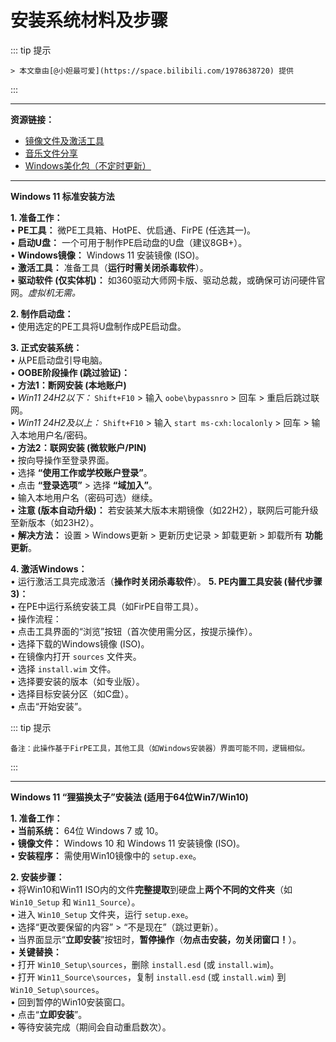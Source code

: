 # 安装系统材料及步骤

::: tip 提示

    > 本文章由[@小妲最可爱](https://space.bilibili.com/1978638720) 提供

:::

---

**资源链接：**

*   [镜像文件及激活工具](https://www.123684.com/s/Gz5WTd-QEN23)
*   [音乐文件分享](https://www.123684.com/s/Gz5WTd-EEN23)
*   [Windows美化包（不定时更新）](https://www.123684.com/s/Gz5WTd-EEN23)

---

**Windows 11 标准安装方法**

**1. 准备工作：**
    <br/> •   **PE工具：** 微PE工具箱、HotPE、优启通、FirPE (任选其一)。
    <br/> •   **启动U盘：** 一个可用于制作PE启动盘的U盘（建议8GB+）。
    <br/> •   **Windows镜像：** Windows 11 安装镜像 (ISO)。
    <br/> •   **激活工具：** 准备工具（**运行时需关闭杀毒软件**）。
    <br/> •   **驱动软件 (仅实体机)：** 如360驱动大师网卡版、驱动总裁，或确保可访问硬件官网。*虚拟机无需。*

**2. 制作启动盘：**
    <br/> •   使用选定的PE工具将U盘制作成PE启动盘。

**3. 正式安装系统：**
    <br/> •   从PE启动盘引导电脑。
    <br/> •   **OOBE阶段操作 (跳过验证)：**
       <br/>  •   **方法1：断网安装 (本地账户)**
            <br/> •   *Win11 24H2以下：* `Shift+F10` > 输入 `oobe\bypassnro` > 回车 > 重启后跳过联网。
            <br/> •   *Win11 24H2及以上：* `Shift+F10` > 输入 `start ms-cxh:localonly` > 回车 > 输入本地用户名/密码。
        <br/> •   **方法2：联网安装 (微软账户/PIN)**
            <br/> •   按向导操作至登录界面。
            <br/> •   选择 **“使用工作或学校账户登录”**。
            <br/> •   点击 **“登录选项”** > 选择 **“域加入”**。
            <br/> •   输入本地用户名（密码可选）继续。
            <br/> •   **注意 (版本自动升级)：** 若安装某大版本末期镜像（如22H2），联网后可能升级至新版本（如23H2）。
                <br/> •   **解决方法：** 设置 > Windows更新 > 更新历史记录 > 卸载更新 > 卸载所有 **功能更新**。

**4. 激活Windows：**
    <br/> •   运行激活工具完成激活（**操作时关闭杀毒软件**）。
**5. PE内置工具安装 (替代步骤3)：**
    <br/> •   在PE中运行系统安装工具（如FirPE自带工具）。
    <br/> •   操作流程：
        <br/> •   点击工具界面的“浏览”按钮（首次使用需分区，按提示操作）。
        <br/> •   选择下载的Windows镜像 (ISO)。
        <br/> •   在镜像内打开 `sources` 文件夹。
        <br/> •   选择 `install.wim` 文件。
        <br/> •   选择要安装的版本（如专业版）。
        <br/> •   选择目标安装分区（如C盘）。
        <br/> •   点击“开始安装”。
   
::: tip 提示
   
    备注：此操作基于FirPE工具，其他工具（如Windows安装器）界面可能不同，逻辑相似。

::: 

---

**Windows 11 “狸猫换太子”安装法 (适用于64位Win7/Win10)**

**1. 准备工作：**
    <br/> •   **当前系统：** 64位 Windows 7 或 10。
    <br/> •   **镜像文件：** Windows 10 和 Windows 11 安装镜像 (ISO)。
    <br/> •   **安装程序：** 需使用Win10镜像中的 `setup.exe`。

**2. 安装步骤：**
    <br/> •   将Win10和Win11 ISO内的文件**完整提取**到硬盘上**两个不同的文件夹**（如 `Win10_Setup` 和 `Win11_Source`）。
    <br/> •   进入 `Win10_Setup` 文件夹，运行 `setup.exe`。
    <br/> •   选择“更改要保留的内容” > “不是现在”（跳过更新）。
    <br/> •   当界面显示“**立即安装**”按钮时，**暂停操作**（**勿点击安装，勿关闭窗口！**）。
    <br/> •   **关键替换：**
        <br/> •   打开 `Win10_Setup\sources`，删除 `install.esd` (或 `install.wim`)。
        <br/> •   打开 `Win11_Source\sources`，复制 `install.esd` (或 `install.wim`) 到 `Win10_Setup\sources`。
    <br/> •   回到暂停的Win10安装窗口。
    <br/> •   点击“**立即安装**”。
    <br/> •   等待安装完成（期间会自动重启数次）。

